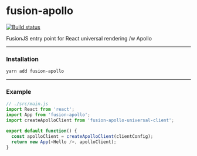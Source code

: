 # fusion-apollo

[![Build status](https://badge.buildkite.com/2ac76cfb209dae257969b7464a2c90834ed82705cfd5bfcc52.svg?branch=master)](https://buildkite.com/uberopensource/fusion-apollo)

FusionJS entry point for React universal rendering /w Apollo

---

### Installation

```sh
yarn add fusion-apollo
```

---

### Example

```js
// ./src/main.js
import React from 'react';
import App from 'fusion-apollo';
import createApolloClient from 'fusion-apollo-universal-client';

export default function() {
  const apolloClient = createApolloClient(clientConfig);
  return new App(<Hello />, apolloClient);
}
```

